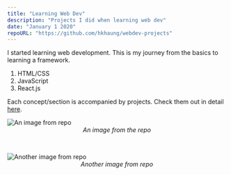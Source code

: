 ```yaml
---
title: "Learning Web Dev"
description: "Projects I did when learning web dev"
date: "January 1 2020"
repoURL: "https://github.com/hkhaung/webdev-projects"
---
```


I started learning web development. This is my journey from the basics to learning a framework.

1) HTML/CSS
2) JavaScript
3) React.js

Each concept/section is accompanied by projects. Check them out in detail <a href="https://github.com/hkhaung/webdev-projects" target="_blank">here</a>.

<p>
  <img src="/imgs/learning-webdev/memorygame.png" alt="An image from repo"">
  <em style="display: block; text-align: center; font-size: 14px;">An image from the repo</em>
</p>

<br>

<p>
  <img src="/imgs/learning-webdev/frontend-ecomm.png" alt="Another image from repo">
  <em style="display: block; text-align: center; font-size: 14px;">Another image from repo</em>
</p>
